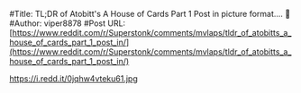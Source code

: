 #Title: TL;DR of Atobitt's A House of Cards Part 1 Post in picture format.... 🤯
#Author: viper8878
#Post URL: [https://www.reddit.com/r/Superstonk/comments/mvlaps/tldr_of_atobitts_a_house_of_cards_part_1_post_in/](https://www.reddit.com/r/Superstonk/comments/mvlaps/tldr_of_atobitts_a_house_of_cards_part_1_post_in/)


https://i.redd.it/0jqhw4vteku61.jpg